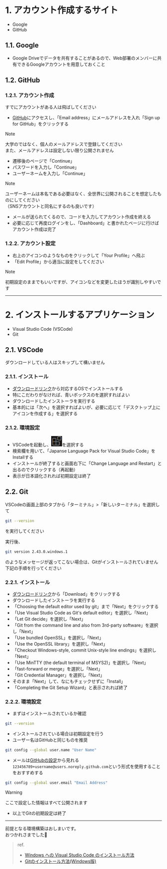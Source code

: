 
# 1. アカウント作成するサイト

- Google
- GitHub

## 1.1. Google

- Google Driveでデータを共有することがあるので、Web部署のメンバーに共有できるGoogleアカウントを用意しておくこと

## 1.2. GitHub

### 1.2.1. アカウント作成

すでにアカウントがある人は飛ばしてください

- [GitHub](https://github.com/)にアクセスし、「Email address」にメールアドレスを入れ「Sign up for GitHub」をクリックする

> [!NOTE]  
> 大学のではなく、個人のメールアドレスで登録してください  
> また、メールアドレスは設定しない限り公開されません

- 遷移後のページで「Continue」
- パスワードを入力し「Continue」
- ユーザーネームを入力し「Continue」

> [!NOTE]  
> ユーザーネームは本名である必要はなく、全世界に公開されることを想定したものにしてください  
> （SNSアカウントと同名にするのも良いです）

- メールが送られてくるので、コードを入力してアカウント作成を終える
- 必要に応じて再度ログインをし、「Dashboard」と書かれたページに行けばアカウント作成は完了

### 1.2.2. アカウント設定

- 右上のアイコンのようなものをクリックして「Your Profile」へ飛ぶ
- 「Edit Profile」から適当に設定をしてください

> [!NOTE]  
> 初期設定のままでもいいですが、アイコンなどを変更したほうが識別しやすいです

---

# 2. インストールするアプリケーション

- Visual Studio Code (VSCode)
- Git

## 2.1. VSCode

ダウンロードしている人はスキップして構いません

### 2.1.1. インストール

- [ダウンロードリンク](https://code.visualstudio.com/download)から対応するOSでインストールする
- 特にこだわりがなければ、青いボックスのを選択すればよい
- ダウンロードしたインストーラを実行する
- 基本的には「次へ」を選択すればよいが、必要に応じて「デスクトップ上にアイコンを作成する」を選択する

### 2.1.2. 環境設定

- VSCodeを起動し、![Extension](images/extension.png)を選択する
- 検索欄を用いて、「Japanse Language Pack for Visual Studio Code」をInstallする
- インストールが終了すると画面右下に「Change Language and Restart」と出るのでクリックする（再起動）
- 表示が日本語化されれば初期設定は終了

## 2.2. Git

VSCodeの画面上部のタブから「ターミナル」>「新しいターミナル」を選択して

```bash
git --version
```

を実行してください

実行後、

```bash
git version 2.43.0.windows.1
```

のようなメッセージが返ってこない場合は、Gitがインストールされていません  
下記の手順を行ってください

### 2.2.1. インストール

- [ダウンロードリンク](https://gitforwindows.org/)から「Download」をクリックする
- ダウンロードしたインストーラを実行する
- 「Choosing the default editor used by git」まで「Next」をクリックする
- 「Use Visual Studio Code as Git's default editor」を選択し「Next」
- 「Let Git decide」を選択し「Next」
- 「Git from the command line and also from 3rd-party software」を選択し「Next」
- 「Use bundled OpenSSL」を選択し「Next」
- 「Use the OpenSSL library」を選択し「Next」
- 「Checkout Windows-style, commit Unix-style line endings」を選択し「Next」
- 「Use MinTTY (the default terminal of MSYS2)」を選択し「Next」
- 「fast-forward or merge」を選択し「Next」
- 「Git Credential Manager」を選択し「Next」
- そのまま「Next」して、なにもチェックせずに「Install」
- 「Completing the Git Setup Wizard」と表示されれば終了

### 2.2.2. 環境設定

- まずはインストールされているか確認

```bash
git --version
```

- インストールされている場合は初期設定を行う
- ユーザー名はGitHubと同じものを推奨

```bash
git config --global user.name "User Name"
```

- メールは[GitHubの設定](https://github.com/settings/emails)から見れる`123456789+username@users.noreply.github.com`という形式を使用することをおすすめする

```bash
git config --global user.email "Email Address"
```

> [!WARNING]  
> ここで設定した情報はすべて公開されます

- 以上でGitの初期設定は終了

---

前提となる環境構築はおしまいです。  
おつかれさまでした🥰

> ref.
>
> - [Windows への Visual Studio Code のインストール方法](https://www602.math.ryukoku.ac.jp/Prog1/vscode-win.html)
> - [Gitのインストール方法(Windows版)](https://qiita.com/T-H9703EnAc/items/4fbe6593d42f9a844b1c)

